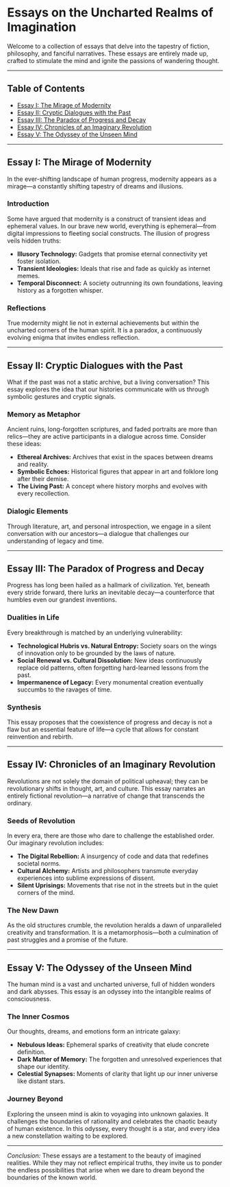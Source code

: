 # Essays on the Uncharted Realms of Imagination

Welcome to a collection of essays that delve into the tapestry of fiction, philosophy, and fanciful narratives. These essays are entirely made up, crafted to stimulate the mind and ignite the passions of wandering thought.

---

## Table of Contents

-   [Essay I: The Mirage of Modernity](#essay-i-the-mirage-of-modernity)
-   [Essay II: Cryptic Dialogues with the Past](#essay-ii-cryptic-dialogues-with-the-past)
-   [Essay III: The Paradox of Progress and Decay](#essay-iii-the-paradox-of-progress-and-decay)
-   [Essay IV: Chronicles of an Imaginary Revolution](#essay-iv-chronicles-of-an-imaginary-revolution)
-   [Essay V: The Odyssey of the Unseen Mind](#essay-v-the-odyssey-of-the-unseen-mind)

---

## Essay I: The Mirage of Modernity

In the ever-shifting landscape of human progress, modernity appears as a mirage—a constantly shifting tapestry of dreams and illusions.

### Introduction

Some have argued that modernity is a construct of transient ideas and ephemeral values. In our brave new world, everything is ephemeral—from digital impressions to fleeting social constructs. The illusion of progress veils hidden truths:

-   **Illusory Technology:** Gadgets that promise eternal connectivity yet foster isolation.
-   **Transient Ideologies:** Ideals that rise and fade as quickly as internet memes.
-   **Temporal Disconnect:** A society outrunning its own foundations, leaving history as a forgotten whisper.

### Reflections

True modernity might lie not in external achievements but within the uncharted corners of the human spirit. It is a paradox, a continuously evolving enigma that invites endless reflection.

---

## Essay II: Cryptic Dialogues with the Past

What if the past was not a static archive, but a living conversation? This essay explores the idea that our histories communicate with us through symbolic gestures and cryptic signals.

### Memory as Metaphor

Ancient ruins, long-forgotten scriptures, and faded portraits are more than relics—they are active participants in a dialogue across time. Consider these ideas:

-   **Ethereal Archives:** Archives that exist in the spaces between dreams and reality.
-   **Symbolic Echoes:** Historical figures that appear in art and folklore long after their demise.
-   **The Living Past:** A concept where history morphs and evolves with every recollection.

### Dialogic Elements

Through literature, art, and personal introspection, we engage in a silent conversation with our ancestors—a dialogue that challenges our understanding of legacy and time.

---

## Essay III: The Paradox of Progress and Decay

Progress has long been hailed as a hallmark of civilization. Yet, beneath every stride forward, there lurks an inevitable decay—a counterforce that humbles even our grandest inventions.

### Dualities in Life

Every breakthrough is matched by an underlying vulnerability:

-   **Technological Hubris vs. Natural Entropy:** Society soars on the wings of innovation only to be grounded by the laws of nature.
-   **Social Renewal vs. Cultural Dissolution:** New ideas continuously replace old patterns, often forgetting hard-learned lessons from the past.
-   **Impermanence of Legacy:** Every monumental creation eventually succumbs to the ravages of time.

### Synthesis

This essay proposes that the coexistence of progress and decay is not a flaw but an essential feature of life—a cycle that allows for constant reinvention and rebirth.

---

## Essay IV: Chronicles of an Imaginary Revolution

Revolutions are not solely the domain of political upheaval; they can be revolutionary shifts in thought, art, and culture. This essay narrates an entirely fictional revolution—a narrative of change that transcends the ordinary.

### Seeds of Revolution

In every era, there are those who dare to challenge the established order. Our imaginary revolution includes:

-   **The Digital Rebellion:** A insurgency of code and data that redefines societal norms.
-   **Cultural Alchemy:** Artists and philosophers transmute everyday experiences into sublime expressions of dissent.
-   **Silent Uprisings:** Movements that rise not in the streets but in the quiet corners of the mind.

### The New Dawn

As the old structures crumble, the revolution heralds a dawn of unparalleled creativity and transformation. It is a metamorphosis—both a culmination of past struggles and a promise of the future.

---

## Essay V: The Odyssey of the Unseen Mind

The human mind is a vast and uncharted universe, full of hidden wonders and dark abysses. This essay is an odyssey into the intangible realms of consciousness.

### The Inner Cosmos

Our thoughts, dreams, and emotions form an intricate galaxy:

-   **Nebulous Ideas:** Ephemeral sparks of creativity that elude concrete definition.
-   **Dark Matter of Memory:** The forgotten and unresolved experiences that shape our identity.
-   **Celestial Synapses:** Moments of clarity that light up our inner universe like distant stars.

### Journey Beyond

Exploring the unseen mind is akin to voyaging into unknown galaxies. It challenges the boundaries of rationality and celebrates the chaotic beauty of human existence. In this odyssey, every thought is a star, and every idea a new constellation waiting to be explored.

---

_Conclusion:_
These essays are a testament to the beauty of imagined realities. While they may not reflect empirical truths, they invite us to ponder the endless possibilities that arise when we dare to dream beyond the boundaries of the known world.
